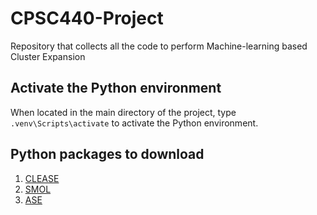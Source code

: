 # CPSC440-Project
Repository that collects all the code to perform Machine-learning based Cluster Expansion

## Activate the Python environment
When located in the main directory of the project, type  ```.venv\Scripts\activate``` to activate the Python environment. 

## Python packages to download
1. [CLEASE](https://clease.readthedocs.io/en/stable/)
2. [SMOL](https://cedergrouphub.github.io/smol/)
3. [ASE](https://wiki.fysik.dtu.dk/ase/about.html)